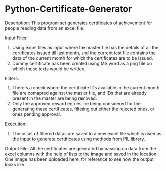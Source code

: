 # Python-Certificate-Generator

Description: This program set generates certificates of achievement for people reading data from an excel file.

Input Files: 
1. Using excel files as input where the master file has the details of all the certificates issued till last month,
and the current test file contains the data of the current month for which the certificates are to be issued. 
2. Dummy certificate has been created using MS word as a png file on which these texts would be written.

Filters: 
1. There's a check where the certificate IDs available in the current month file are comapred against the master file, 
and IDs that are already present in the master are being removed.
2.  Only the approved reward entries are being considered for the generating these certificates, filtering out either the
rejected ones, or ones pending approval.

Execution: 
1. These set of filtered datas are saved to a new excel file which is used as the input to generate certificates using
methods from PIL library.

Output File:
All the certificates are generated by passing on data from the excel columns with the help of lists to the image and
saved in the location. One image has been uploaded here, for reference to see how the output looks like.
